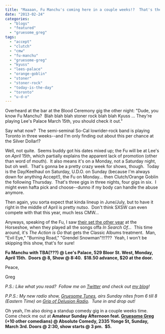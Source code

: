 ```yaml
---
title: "Maaaan, Fu Manchu's coming here in a couple weeks!?  That's the first I've heard of this..."
date: "2013-02-24"
categories: 
  - "blogs"
  - "featured"
  - "gruesome_greg"
tags: 
  - "accept"
  - "clutch"
  - "cmw"
  - "fu-manchu"
  - "gruesome-greg"
  - "kyuss"
  - "lees-palace"
  - "orange-goblin"
  - "stoner"
  - "stoner-rock"
  - "today-is-the-day"
  - "toronto"
  - "u-d-o"
---
```


Overheard at the bar at the Blood Ceremony gig the other night: "Dude, you know Fu Manchu?  Blah blah blah stoner rock blah blah Kyuss ... They're playing Lee's Palace March 15th, you should check it out."

Say what now?  The semi-seminal So-Cal lowrider-rock band is playing Toronto in three weeks--and I'm only finding out about this per chance at the Silver Dollar!?

Well, not quite.  Seems buddy got his dates mixed up; the Fu will be at Lee's on _April_ 15th, which partially explains the apparent lack of promotion (other than word of mouth).  It also means it's on a Monday, not a Saturday night, but oh well.  That's gonna be a pretty crazy week for shows, though.  Today is the Day/Keelhaul on Saturday, U.D.O. on Sunday (because I'm always down for anything Accept!), the Fu on Monday... then Clutch/Orange Goblin the following Thursday.  That's three gigs in three nights, four gigs in six.  I might even hafta pick and choose--dunno if my body can handle the abuse anymore.

Then again, you sorta expect that kinda lineup in June/July, but to have it right in the middle of April is pretty nutso.  Don't think SXSW can even compete with that this year, much less CMW...

Anyways, speaking of the Fu, I saw [their set the other year](http://www.hellbound.ca/2011/11/fu-manchu-still-kings-of-the-road/) at the Horseshoe, when they played all the songs offa _In Search Of..._  This time around, it's _The Action is Go_ that gets the Classic Albums treatment.  Man, "Evil Eye," "Burning Road," "Grendel Snowman"!!!???  Yeah, I won't be skipping this show, that's for sure!

**Fu Manchu with TBA(???) @ Lee's Palace, 529 Bloor St. West, Monday, April 15th.  Doors @ 8, Show @ 8:40.  $18.50 advance, $20 at the door.**

Peace,

Greg

_P.S.: Like what you read?  Follow me on [Twitter](http://twitter.com/gruesomeviews) and check out [my blog](http://gruesomeviews.com/)!_

_P.P.S.: My new radio show, [Gruesome Tunes](http://gruesomeviews.com/category/music/gruesome-tunes/), airs Sunday nites from 6 till 8 (Eastern Time) on [Grip of Delusion Radio](http://www.steamingheathen.com/delusion/).  Tune in and drop out!_

Oh yeah, I’m also doing a standup comedy gig in a couple weeks time.  Come check me out at **Amateur Sunday Afternoon feat. [Gruesome Greg](http://www.hellbound.ca/tag/gruesome-greg/ "Posts tagged with Gruesome Greg") (+10 other comedians) @ Absolute Comedy, 2335 Yonge St, Sunday, March 3rd. Doors @ 2:30, show starts @ 3 pm.  $5.**
